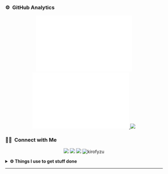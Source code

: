 ### ⚙️ &nbsp;GitHub Analytics

<p align="center">
<a href="https://github.com/KiroFyzu">
  <img height="180em" src="https://github.com/KiroFyzu/github-stats/blob/master/generated/overview.svg"/>
  <img height="180em" src="https://github.com/KiroFyzu/github-stats/blob/master/generated/languages.svg"/>
  <img height="180em" src="https://github-readme-stats-eight-theta.vercel.app/api?username=KiroFyzu&show_icons=true&theme=white&include_all_commits=true&count_private=true"/>
</a>
</p>

### 🤝🏻 &nbsp;Connect with Me

<p align="center">
<a href="https://kiro.my.id"><img src="https://img.shields.io/badge/-kiro.my.id-3423A6?style=flat&logo=Google-Chrome&logoColor=white"/></a>
<a href="mailto:kirofyzu@gmail.com"><img src="https://img.shields.io/badge/-kirofyzu@gmail.com-D14836?style=flat&logo=Gmail&logoColor=white"/></a>
<a href="https://instagram.com/callme_kiro"><img src="https://img.shields.io/badge/-@callme_kiro_-E4405F?style=flat&logo=Instagram&logoColor=white"/></a>
<img src="https://komarev.com/ghpvc/?username=KiroFyzu&abbreviated=true&label=Profile%20views&color=0e75b6&style=flat" alt="kirofyzu"/> 
</p>

<details>
  <br />
  <summary><b>⚙️ Things I use to get stuff done</b></summary>
  	<ul>
  	    <li><b>OS:</b> Windows / Linux (Dual Boot)</li>
	    <li><b>Laptop: </b> Asus A416M (Intel Celeron N4020)</li>
  	    <li><b>Browser: </b> Edge & Firefox</li>
	    <li><b>Terminal: </b> Git Bash</li>
	    <li><b>Code Editor:</b> VSCode - The best editor out there</li>
 	    <li><b>Other Tools:</b> Postman, Notion and Bitwarden</li>
	</ul>
</details>

-----
